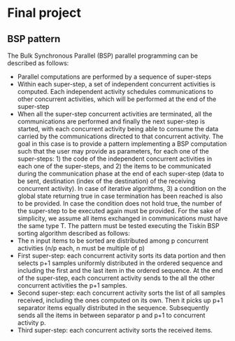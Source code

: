 # Final project
## BSP pattern
The Bulk Synchronous Parallel (BSP) parallel programming can be described as follows:
- Parallel computations are performed by a sequence of super-steps
- Within each super-step, a set of independent concurrent activities is computed. Each independent
activity schedules communications to other concurrent activities, which will be performed at the
end of the super-step
- When all the super-step concurrent activities are terminated, all the communications are
performed and finally the next super-step is started, with each concurrent activity being able to
consume the data carried by the communications directed to that concurrent activity.
The goal in this case is to provide a pattern implementing a BSP computation such that the user may
provide as parameters, for each one of the super-steps: 1) the code of the independent concurrent
activities in each one of the super-steps, and 2) the items to be communicated during the communication
phase at the end of each super-step (data to be sent, destination (index of the destination) of the receiving
concurrent activity). In case of iterative algorithms, 3) a condition on the global state returning true in
case termination has been reached is also to be provided. In case the condition does not hold true, the
number of the super-step to be executed again must be provided.
For the sake of simplicity, we assume all items exchanged in communications must have the same type T.
The pattern must be tested executing the Tiskin BSP sorting algorithm described as follows:
- The n input items to be sorted are distributed among p concurrent activities (n/p each, n must be
multiple of p)
- First super-step: each concurrent activity sorts its data portion and then selects p+1 samples
uniformly distributed in the ordered sequence and including the first and the last item in the
ordered sequence. At the end of the super-step, each concurrent activity sends to the all the other
concurrent activities the p+1 samples.
- Second super-step: each concurrent activity sorts the list of all samples received, including the
ones computed on its own. Then it picks up p+1 separator items equally distributed in the
sequence. Subsequently sends all the items in between separator p and p+1 to concurrent activity
p.
- Third super-step: each concurrent activity sorts the received items.